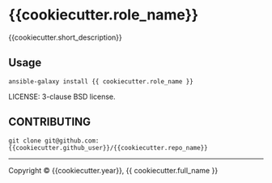 # {{cookiecutter.role_name}}

{{cookiecutter.short_description}}

## Usage

`ansible-galaxy install {{ cookiecutter.role_name }}`

LICENSE: 3-clause BSD license.

## CONTRIBUTING

`git clone git@github.com:{{cookiecutter.github_user}}/{{cookiecutter.repo_name}}`

---
Copyright © {{cookiecutter.year}}, {{ cookiecutter.full_name }}
